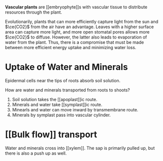 **Vascular plants** are [[embryophyte]]s with vascular tissue to distribute resources through the plant.

Evolutionarily, plants that can more efficiently capture light from the sun and $\ce{CO2}$ from the air have an advantage. Leaves with a higher surface area can capture more light, and more open stomatal pores allows more $\ce{CO2}$ to diffuse. However, the latter also leads to evaporation of water from the plant. Thus, there is a compromise that must be made between more efficient energy uptake and minimizing water loss.

# Uptake of Water and Minerals

Epidermal cells near the tips of roots absorb soil solution.

How are water and minerals transported from roots to shoots?

1. Soil solution takes the [[apoplast]]ic route.
2. Minerals and water take [[symplast]]ic route.
3. Minearls and water can move inward by transmembrane route.
4. Minerals by symplast pass into vascular cylinder.

# [[Bulk flow]] transport

Water and minerals cross into [[xylem]]. The sap is primarily pulled up, but there is also a push up as well.